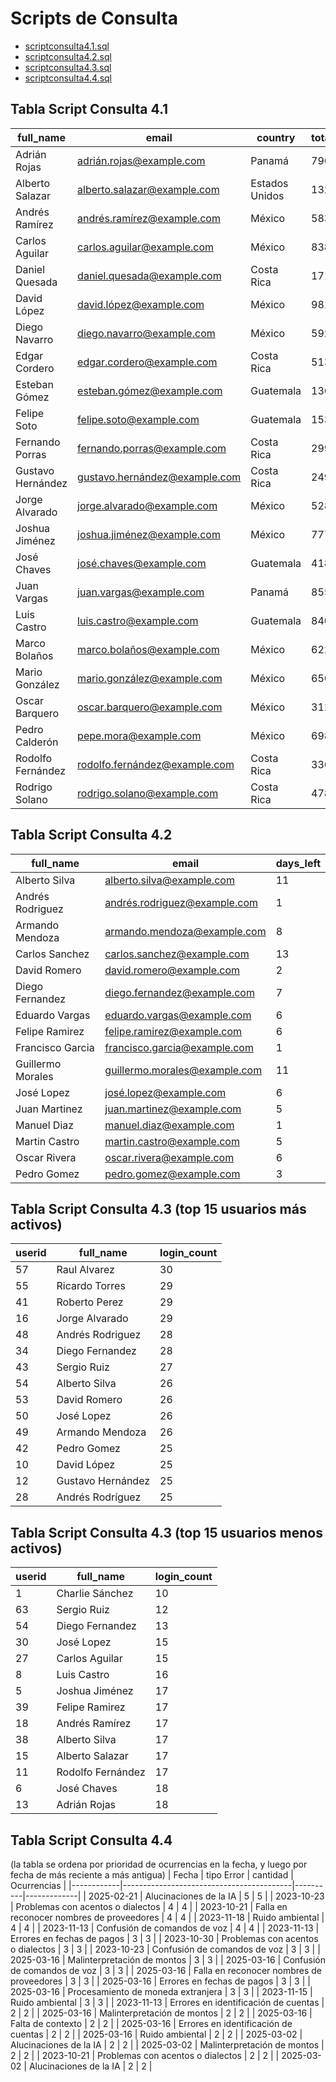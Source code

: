 # Scripts de Consulta

- [scriptconsulta4.1.sql](https://github.com/joshuacorraless/Caso-1--Entregable-2/blob/main/scriptconsulta4.1.sql)
- [scriptconsulta4.2.sql](https://github.com/joshuacorraless/Caso-1--Entregable-2/blob/main/scriptconsulta4.2.sql)
- [scriptconsulta4.3.sql](https://github.com/joshuacorraless/Caso-1--Entregable-2/blob/main/scriptconsulta4.3.sql)
- [scriptconsulta4.4.sql](https://github.com/joshuacorraless/Caso-1--Entregable-2/blob/main/scriptconsulta4.4.sql)

## Tabla Script Consulta 4.1
| full_name             | email                          | country        | total_paid_colones |
|-----------------------|--------------------------------|----------------|--------------------|
| Adrián Rojas          | adrián.rojas@example.com       | Panamá         | 7964.03            |
| Alberto Salazar       | alberto.salazar@example.com    | Estados Unidos | 13285.78           |
| Andrés Ramírez        | andrés.ramírez@example.com     | México         | 5838.75            |
| Carlos Aguilar        | carlos.aguilar@example.com     | México         | 8381.05            |
| Daniel Quesada        | daniel.quesada@example.com     | Costa Rica     | 1711.73            |
| David López           | david.lópez@example.com        | México         | 981.79             |
| Diego Navarro         | diego.navarro@example.com      | México         | 5927.63            |
| Edgar Cordero         | edgar.cordero@example.com      | Costa Rica     | 5130.59            |
| Esteban Gómez         | esteban.gómez@example.com      | Guatemala      | 1365.94            |
| Felipe Soto           | felipe.soto@example.com        | Guatemala      | 1536.35            |
| Fernando Porras       | fernando.porras@example.com    | Costa Rica     | 2991.45            |
| Gustavo Hernández     | gustavo.hernández@example.com  | Costa Rica     | 2490.01            |
| Jorge Alvarado        | jorge.alvarado@example.com     | México         | 5280.99            |
| Joshua Jiménez        | joshua.jiménez@example.com     | México         | 7774.26            |
| José Chaves           | josé.chaves@example.com        | Guatemala      | 4182.39            |
| Juan Vargas           | juan.vargas@example.com        | Panamá         | 8555.97            |
| Luis Castro           | luis.castro@example.com        | Guatemala      | 840.73             |
| Marco Bolaños         | marco.bolaños@example.com      | México         | 6224.83            |
| Mario González        | mario.gonzález@example.com     | México         | 6562.47            |
| Oscar Barquero        | oscar.barquero@example.com     | México         | 3125.57            |
| Pedro Calderón        | pepe.mora@example.com          | México         | 6987.96            |
| Rodolfo Fernández     | rodolfo.fernández@example.com  | Costa Rica     | 3368.68            |
| Rodrigo Solano        | rodrigo.solano@example.com     | Costa Rica     | 4784.11            |


## Tabla Script Consulta 4.2
| full_name           | email                        | days_left |
|---------------------|------------------------------|-----------|
| Alberto Silva       | alberto.silva@example.com     | 11        |
| Andrés Rodriguez    | andrés.rodriguez@example.com  | 1         |
| Armando Mendoza     | armando.mendoza@example.com   | 8         |
| Carlos Sanchez      | carlos.sanchez@example.com    | 13        |
| David Romero        | david.romero@example.com      | 2         |
| Diego Fernandez     | diego.fernandez@example.com   | 7         |
| Eduardo Vargas      | eduardo.vargas@example.com    | 6         |
| Felipe Ramirez      | felipe.ramirez@example.com    | 6         |
| Francisco Garcia    | francisco.garcia@example.com  | 1         |
| Guillermo Morales   | guillermo.morales@example.com | 11        |
| José Lopez          | josé.lopez@example.com        | 6         |
| Juan Martinez       | juan.martinez@example.com     | 5         |
| Manuel Diaz         | manuel.diaz@example.com       | 1         |
| Martin Castro       | martin.castro@example.com     | 5         |
| Oscar Rivera        | oscar.rivera@example.com      | 6         |
| Pedro Gomez         | pedro.gomez@example.com       | 3         |


## Tabla Script Consulta 4.3 (top 15 usuarios más activos)
| userid | full_name             | login_count |
|--------|-----------------------|-------------|
| 57     | Raul Alvarez          | 30          |
| 55     | Ricardo Torres        | 29          |
| 41     | Roberto Perez         | 29          |
| 16     | Jorge Alvarado        | 29          |
| 48     | Andrés Rodriguez      | 28          |
| 34     | Diego Fernandez       | 28          |
| 43     | Sergio Ruiz           | 27          |
| 54     | Alberto Silva         | 26          |
| 53     | David Romero          | 26          |
| 50     | José Lopez            | 26          |
| 49     | Armando Mendoza       | 26          |
| 42     | Pedro Gomez           | 25          |
| 10     | David López           | 25          |
| 12     | Gustavo Hernández     | 25          |
| 28     | Andrés Rodríguez      | 25          |

## Tabla Script Consulta 4.3 (top 15 usuarios menos activos)
| userid | full_name             | login_count |
|--------|-----------------------|-------------|
| 1      | Charlie Sánchez       | 10          |
| 63     | Sergio Ruiz           | 12          |
| 54     | Diego Fernandez       | 13          |
| 30     | José Lopez            | 15          |
| 27     | Carlos Aguilar        | 15          |
| 8      | Luis Castro           | 16          |
| 5      | Joshua Jiménez        | 17          |
| 39     | Felipe Ramirez        | 17          |
| 18     | Andrés Ramírez        | 17          |
| 38     | Alberto Silva         | 17          |
| 15     | Alberto Salazar       | 17          |
| 11     | Rodolfo Fernández     | 17          |
| 6      | José Chaves           | 18          |
| 13     | Adrián Rojas          | 18          |


## Tabla Script Consulta 4.4 
(la tabla se ordena por prioridad de ocurrencias en la fecha, y luego por fecha de más reciente a más antigua)
| Fecha      | tipo Error                               | cantidad | Ocurrencias |
|------------|------------------------------------------|----------|-------------|
| 2025-02-21 | Alucinaciones de la IA                   | 5        | 5           |
| 2023-10-23 | Problemas con acentos o dialectos        | 4        | 4           |
| 2023-10-21 | Falla en reconocer nombres de proveedores | 4        | 4           |
| 2023-11-18 | Ruido ambiental                          | 4        | 4           |
| 2023-11-13 | Confusión de comandos de voz             | 4        | 4           |
| 2023-11-13 | Errores en fechas de pagos               | 3        | 3           |
| 2023-10-30 | Problemas con acentos o dialectos        | 3        | 3           |
| 2023-10-23 | Confusión de comandos de voz             | 3        | 3           |
| 2025-03-16 | Malinterpretación de montos             | 3        | 3           |
| 2025-03-16 | Confusión de comandos de voz             | 3        | 3           |
| 2025-03-16 | Falla en reconocer nombres de proveedores | 3        | 3           |
| 2025-03-16 | Errores en fechas de pagos               | 3        | 3           |
| 2025-03-16 | Procesamiento de moneda extranjera       | 3        | 3           |
| 2023-11-15 | Ruido ambiental                          | 3        | 3           |
| 2023-11-13 | Errores en identificación de cuentas    | 2        | 2           |
| 2025-03-16 | Malinterpretación de montos             | 2        | 2           |
| 2025-03-16 | Falta de contexto                        | 2        | 2           |
| 2025-03-16 | Errores en identificación de cuentas    | 2        | 2           |
| 2025-03-16 | Ruido ambiental                          | 2        | 2           |
| 2025-03-02 | Alucinaciones de la IA                   | 2        | 2           |
| 2025-03-02 | Malinterpretación de montos             | 2        | 2           |
| 2023-10-21 | Problemas con acentos o dialectos        | 2        | 2           |
| 2025-03-02 | Alucinaciones de la IA                   | 2        | 2           |


